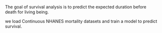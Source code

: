 The goal of survival analysis is to predict the expected duration before death for living being.

we load Continuous NHANES mortality datasets and train a model to predict survival. 
